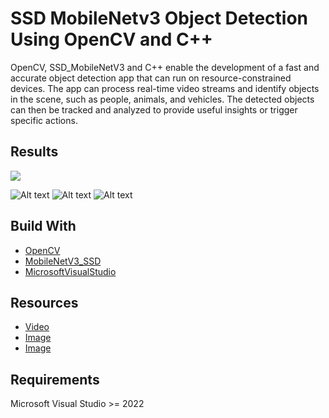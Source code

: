 # SSD MobileNetv3 Object Detection Using OpenCV and C++

OpenCV, SSD_MobileNetV3 and C++ enable the development of a fast and accurate object detection app that can run on resource-constrained devices. 
The app can process real-time video streams and identify objects in the scene, such as people, animals, and vehicles. 
The detected objects can then be tracked and analyzed to provide useful insights or trigger specific actions.

## Results

![](https://github.com/heghesalexandrucristian/Object_Detection_MobileNetV3_OpenCV/blob/master/Results/peopleWalking.gif)

<img src="https://github.com/heghesalexandrucristian/Object_Detection_MobileNetV3_OpenCV/blob/master/Results/pedestrians.jpg" alt="Alt text">

<img src="https://github.com/heghesalexandrucristian/Object_Detection_MobileNetV3_OpenCV/blob/master/Results/people.jpg" alt="Alt text">

<img src="https://github.com/heghesalexandrucristian/Object_Detection_MobileNetV3_OpenCV/blob/master/Results/town.jpg" alt="Alt text">

## Build With

- [OpenCV](https://github.com/opencv/opencv/releases/tag/4.7.0)
- [MobileNetV3_SSD](https://github.com/opencv/opencv/pull/16760)
- [MicrosoftVisualStudio](https://visualstudio.microsoft.com/vs/)

## Resources

- [Video](https://www.pexels.com/video/black-and-white-video-of-people-853889/)
- [Image](https://www.pexels.com/photo/women-walking-on-side-street-1119078/)
- [Image](https://www.pexels.com/photo/woman-riding-on-bike-outside-buildings-2967836/)

## Requirements
Microsoft Visual Studio >= 2022
